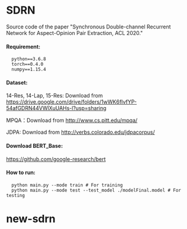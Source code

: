 # SDRN
Source code of the paper "Synchronous Double-channel Recurrent Network for Aspect-Opinion Pair Extraction, ACL 2020."

#### Requirement:

```
  python==3.6.8
  torch==0.4.0
  numpy==1.15.4
```

#### Dataset:
14-Res, 14-Lap, 15-Res: Download from https://drive.google.com/drive/folders/1wWK6fIvfYP-54afGDRN44VWlXuUAHs-l?usp=sharing

MPQA：Download from http://www.cs.pitt.edu/mpqa/

JDPA: Download from http://verbs.colorado.edu/jdpacorpus/

#### Download BERT_Base:
https://github.com/google-research/bert

#### How to run:
```
  python main.py --mode train # For training
  python main.py --mode test --test_model ./modelFinal.model # For testing
```
# new-sdrn
